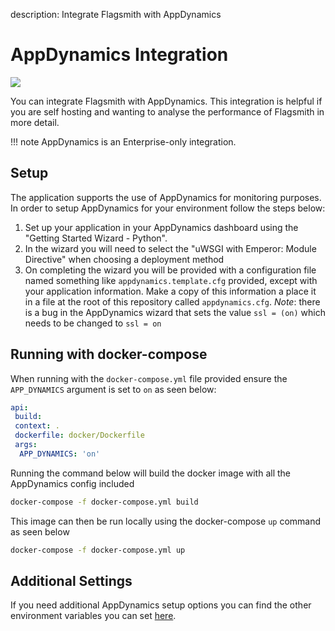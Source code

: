 description: Integrate Flagsmith with AppDynamics

# AppDynamics Integration

<img src="/images/integrations/appdynamics/appdynamics-logo.svg"/>

You can integrate Flagsmith with AppDynamics. This integration is helpful if you are self hosting and wanting to analyse
the performance of Flagsmith in more detail.

<!-- prettier-ignore -->
!!! note
    AppDynamics is an Enterprise-only integration.

## Setup

The application supports the use of AppDynamics for monitoring purposes. In order to setup AppDynamics for your
environment follow the steps below:

1. Set up your application in your AppDynamics dashboard using the "Getting Started Wizard - Python".
2. In the wizard you will need to select the "uWSGI with Emperor: Module Directive" when choosing a deployment method
3. On completing the wizard you will be provided with a configuration file named something like
   `appdynamics.template.cfg` provided, except with your application information. Make a copy of this information a
   place it in a file at the root of this repository called `appdynamics.cfg`. _Note_: there is a bug in the AppDynamics
   wizard that sets the value `ssl = (on)` which needs to be changed to `ssl = on`

## Running with docker-compose

When running with the `docker-compose.yml` file provided ensure the `APP_DYNAMICS` argument is set to `on` as seen
below:

```yaml
api:
 build:
 context: .
 dockerfile: docker/Dockerfile
 args:
  APP_DYNAMICS: 'on'
```

Running the command below will build the docker image with all the AppDynamics config included

```bash
docker-compose -f docker-compose.yml build
```

This image can then be run locally using the docker-compose `up` command as seen below

```bash
docker-compose -f docker-compose.yml up
```

## Additional Settings

If you need additional AppDynamics setup options you can find the other environment variables you can set
[here](https://docs.appdynamics.com/display/PRO21/Python+Agent+Settings).
